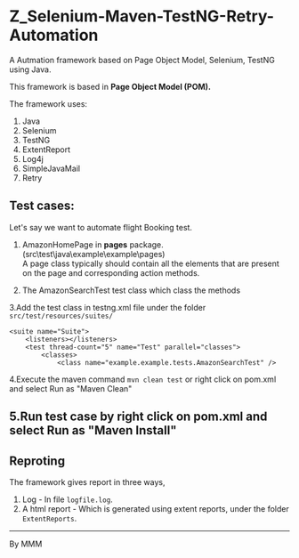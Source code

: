 # Z_Selenium-Maven-TestNG-Retry-Automation

A Autmation framework based on Page Object Model, Selenium, TestNG using Java.

This framework is based in **Page Object Model (POM).**

The framework uses:

1. Java
2. Selenium
3. TestNG
4. ExtentReport
5. Log4j
6. SimpleJavaMail
7. Retry

Test cases:
----
Let's say we want to automate flight Booking test.  

1. AmazonHomePage in **pages** package.(src\test\java\example\example\pages)  
  A page class typically should contain all the elements that are present on the page and corresponding action methods.
  
2. The AmazonSearchTest test class which class the methods

3.Add the test class in testng.xml file under the folder `src/test/resources/suites/`

```
<suite name="Suite">
	<listeners></listeners>
	<test thread-count="5" name="Test" parallel="classes">
		<classes>
			<class name="example.example.tests.AmazonSearchTest" />
```
4.Execute the maven command `mvn clean test` or right click on pom.xml and select Run as "Maven Clean"

5.Run test case by right click on pom.xml and select Run as "Maven Install"
---

Reproting
---
The framework gives report in three ways,

1. Log - In file `logfile.log`.
2. A html report - Which is generated using extent reports, under the folder `ExtentReports`.

---

By MMM